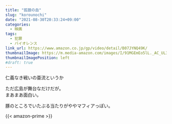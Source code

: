 ```yaml
---
title: "孤狼の血"
slug: "korounochi"
date: "2021-08-30T20:33:24+09:00"
categories:
  - 映画
tags:
  - 犯罪
  - バイオレンス
link_url: https://www.amazon.co.jp/gp/video/detail/B07JYNQ49K/
thumbnailImage: https://m.media-amazon.com/images/I/91MGEmEo5lL._AC_UL320_.jpg
thumbnailImagePosition: left
#draft: true
---
```

仁義なき戦いの亜流というか
<!--more-->
ただ広島が舞台なだけだが。  
まあまあ面白い。

豚のところでいたぶる当たりがややマフィアっぽい。

{{< amazon-prime >}}
